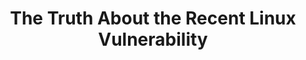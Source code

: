 ---
title: "The Truth About the Recent Linux Vulnerability"
description: "Join us as we dive into the recent Linux vulnerability that had the tech world buzzing. From initial hype and concerns about widespread impact to the reality of the situation, we break down the truth behind the exaggerated claims."
datePublished: 2024-10-02
dateUpdated: 2024-10-02
linkYouTube: "https://www.youtube.com/watch?v=duxX2ChgVQ0"
linkForum: "https://discuss.techlore.tech/t/linux-vulnerability-situation-is-wild/10207"
tags: ["Clips","Security"]
---